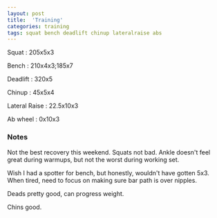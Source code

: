 ```yaml
---
layout: post
title:  'Training'
categories: training
tags: squat bench deadlift chinup lateralraise abs
---
```


Squat       :   205x5x3

Bench       :   210x4x3;185x7

Deadlift    :   320x5

Chinup      :   45x5x4

Lateral Raise   :   22.5x10x3

Ab wheel    :   0x10x3

### Notes

Not the best recovery this weekend. Squats not bad. Ankle doesn't feel great during
warmups, but not the worst during working set.

Wish I had a spotter for bench, but honestly, wouldn't have gotten 5x3. When tired, need
to focus on making sure bar path is over nipples.

Deads pretty good, can progress weight.

Chins good.
